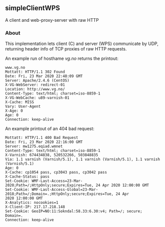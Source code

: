 ## simpleClientWPS
A client and web-proxy-server with raw HTTP

### About
This implementation lets client (C) and server (WPS) communicate by UDP, returning header info of TCP proxies of raw HTTP requests.

An example run of hosthame *vg.no* returns the printout:

```
www.vg.no
Mottatt: HTTP/1.1 302 Found
Date: Fri, 23 Mar 2020 22:48:09 GMT
Server: Apache/2.4.6 (CentOS)
X-VG-WebServer: redirect-01
Location: http://www.vg.no/
Content-Type: text/html; charset=iso-8859-1
X-VG-WebCache: u89-varnish-01
X-Cache: MISS
Vary: User-Agent
X-Age: 0
Age: 0
Connection: keep-alive
```

An example printout of an 404 bad request:

```
Mottatt: HTTP/1.1 400 Bad Request
Date: Fri, 23 Mar 2020 22:16:00 GMT
Server: mw1275.eqiad.wmnet
Content-Type: text/html; charset=iso-8859-1
X-Varnish: 674434838, 520532266, 503848835
Via: 1.1 varnish (Varnish/5.1), 1.1 varnish (Varnish/5.1), 1.1 varnish (Varnish/5.1)
Age: 0
X-Cache: cp1054 pass, cp3043 pass, cp3042 pass
X-Cache-Status: pass
Set-Cookie: WMF-Last-Access=23-Mar-2020;Path=/;HttpOnly;secure;Expires=Tue, 24 Apr 2020 12:00:00 GMT
Set-Cookie: WMF-Last-Access-Global=23-Mar-2018;Path=/;Domain=.;HttpOnly;secure;Expires=Tue, 24 Apr
2020 12:00:00 GMT
X-Analytics: nocookies=1
X-Client-IP: 217.17.218.148
Set-Cookie: GeoIP=NO:11:Sokndal:58.33:6.30:v4; Path=/; secure; Domain=.
Connection: keep-alive
```
